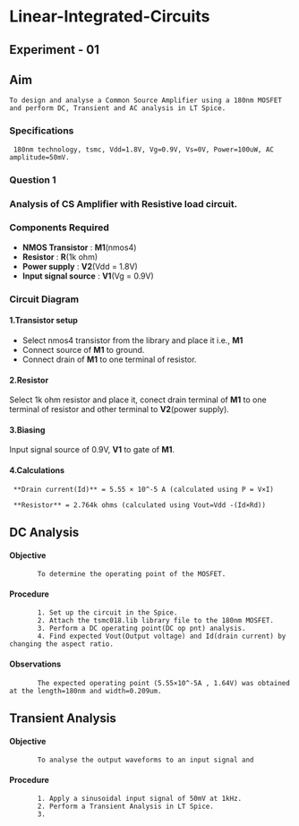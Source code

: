  # Linear-Integrated-Circuits
 
 ## Experiment - 01

 ## Aim
    To design and analyse a Common Source Amplifier using a 180nm MOSFET and perform DC, Transient and AC analysis in LT Spice.
 
 ### Specifications
     180nm technology, tsmc, Vdd=1.8V, Vg=0.9V, Vs=0V, Power=100uW, AC amplitude=50mV.

 ### Question 1
 ### Analysis of CS Amplifier with Resistive load circuit. 

 ### Components Required 

- **NMOS Transistor** : **M1**(nmos4) 
- **Resistor** : **R**(1k ohm) 
- **Power supply** : **V2**(Vdd = 1.8V) 
- **Input signal source** : **V1**(Vg = 0.9V) 

 ### Circuit Diagram 

 #### **1.Transistor setup**
  - Select nmos4 transistor from the library and place it i.e., **M1**
  - Connect source of **M1** to ground. 
  - Connect drain of **M1** to one terminal of resistor. 

 #### **2.Resistor**
   Select 1k ohm resistor and place it, conect drain terminal of **M1** to one terminal of resistor and other terminal to **V2**(power supply). 

 #### **3.Biasing**
   Input signal source of 0.9V, **V1** to gate of **M1**. 
 
 #### **4.Calculations**
     **Drain current(Id)** = 5.55 × 10^-5 A (calculated using P = V×I)

     **Resistor** = 2.764k ohms (calculated using Vout=Vdd -(Id×Rd))

## DC Analysis 

   #### Objective 
           To determine the operating point of the MOSFET.

   #### Procedure
           
           1. Set up the circuit in the Spice.
           2. Attach the tsmc018.lib library file to the 180nm MOSFET.
           3. Perform a DC operating point(DC op pnt) analysis.
           4. Find expected Vout(Output voltage) and Id(drain current) by changing the aspect ratio.

   #### Observations
           
           The expected operating point (5.55×10^-5A , 1.64V) was obtained at the length=180nm and width=0.209um. 

## Transient Analysis 

   #### Objective 
           To analyse the output waveforms to an input signal and 

   #### Procedure 
      
           1. Apply a sinusoidal input signal of 50mV at 1kHz.
           2. Perform a Transient Analysis in LT Spice.
           3. 
         
      
    
   

  
 
 

